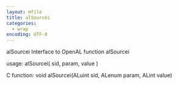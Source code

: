 ```yaml
---
layout: mfile
title: alSourcei
categories:
  - wrap
encoding: UTF-8
---
```


alSourcei  Interface to OpenAL function alSourcei

usage:  alSourcei( sid, param, value )

C function:  void alSourcei(ALuint sid, ALenum param, ALint value)